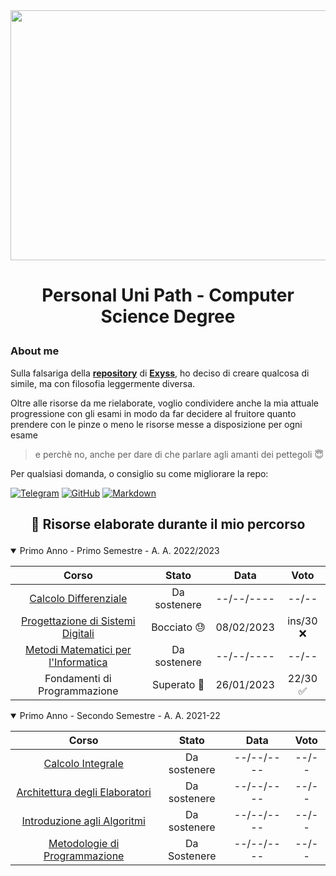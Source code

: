 <div style="text-align: center;">
  <img src="https://media.salonedellostudente.it/app/uploads/2020/07/16134905/sapienza-roma-logo-01.png" width="600" height="400" style="display: block; margin: auto"> </img>
</div>

# <p align=center> Personal Uni Path - Computer Science Degree </p>

### About me

Sulla falsariga della **[repository](https://github.com/Exyss/university-notes)** di **[Exyss](https://github.com/Exyss/)**, ho deciso di creare qualcosa di simile, ma con filosofia leggermente diversa.

Oltre alle risorse da me rielaborate, voglio condividere anche la mia attuale progressione con gli esami in modo da far decidere al fruitore quanto prendere con le pinze o meno le risorse messe a disposizione per ogni esame
> e perchè no, anche per dare di che parlare agli amanti dei pettegoli 😇

Per qualsiasi domanda, o consiglio su come migliorare la repo:

[![Telegram](https://img.shields.io/badge/Telegram-2CA5E0?style=for-the-badge&logo=telegram&logoColor=white)](https://t.me/FedVlogger)
[![GitHub](https://img.shields.io/badge/github-%23121011.svg?style=for-the-badge&logo=github&logoColor=white)](https://github.com/FedVlogger17)
[![Markdown](https://img.shields.io/badge/markdown-%23000000.svg?style=for-the-badge&logo=markdown&logoColor=white)](https://github.com/Ileriayo/markdown-badges)

## <p align=center> 📖 Risorse elaborate durante il mio percorso </p>

<details open>
<summary>Primo Anno - Primo Semestre - A. A. 2022/2023</summary>

| Corso | Stato | Data | Voto |
| :-----: | :----: | :-----------: | :----: |
| [Calcolo Differenziale](https://github.com/FedVlogger17/Uni/tree/main/Calcolo%20Differenziale%20Primo%20Semestre) | Da sostenere | --/--/---- | --/-- |
| [Progettazione di Sistemi Digitali](https://github.com/FedVlogger17/Uni/tree/main/Progettazione%20di%20Sistemi%20Digitali%20Primo%20Semestre) | Bocciato 😓 | 08/02/2023 | ins/30 ❌|
| [Metodi Matematici per l'Informatica](../../raw/main/Primo%20Anno/Metodi%20Matematici%20per%20l'Informatica.pdf) | Da sostenere | --/--/---- | --/-- |
| Fondamenti di Programmazione | Superato 🥳 | 26/01/2023 | 22/30 ✅ |
</details>

<details open>
<summary> Primo Anno - Secondo Semestre - A. A. 2021-22 </summary>

| Corso | Stato | Data | Voto |
| :-----: | :----: | :-----------: | :----: |
| [Calcolo Integrale](../../raw/main/Primo%20Anno/Calcolo%20Integrale.pdf) | Da sostenere | --/--/---- | --/-- |
| [Architettura degli Elaboratori](../../raw/main/Primo%20Anno/Architettura%20degli%20Elaboratori.pdf) | Da sostenere | --/--/---- | --/-- |
| [Introduzione agli Algoritmi](../../raw/main/Primo%20Anno/Introduzione%20agli%20Algoritmi.pdf) | Da sostenere | --/--/---- | --/-- |
| [Metodologie di Programmazione](../../raw/main/Primo%20Anno/Metodologie%20di%20Programmazione.pdf) | Da Sostenere | --/--/---- | --/-- |
</details>

